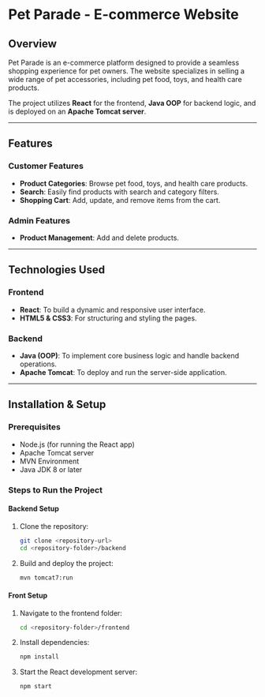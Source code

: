 # Pet Parade - E-commerce Website

## Overview
Pet Parade is an e-commerce platform designed to provide a seamless shopping experience for pet owners. The website specializes in selling a wide range of pet accessories, including pet food, toys, and health care products. 

The project utilizes **React** for the frontend, **Java OOP** for backend logic, and is deployed on an **Apache Tomcat server**.

---

## Features

### Customer Features
- **Product Categories**: Browse pet food, toys, and health care products.
- **Search**: Easily find products with search and category filters.
- **Shopping Cart**: Add, update, and remove items from the cart.

### Admin Features
- **Product Management**: Add and delete products.

---

## Technologies Used

### Frontend
- **React**: To build a dynamic and responsive user interface.
- **HTML5 & CSS3**: For structuring and styling the pages.

### Backend
- **Java (OOP)**: To implement core business logic and handle backend operations.
- **Apache Tomcat**: To deploy and run the server-side application.


---

## Installation & Setup

### Prerequisites
- Node.js (for running the React app)
- Apache Tomcat server
- MVN Environment
- Java JDK 8 or later

### Steps to Run the Project

#### Backend Setup
1. Clone the repository:
   ```bash
   git clone <repository-url>
   cd <repository-folder>/backend
   ```

2. Build and deploy the project:
    ```bash
    mvn tomcat7:run
    ```
#### Front Setup
1. Navigate to the frontend folder:
   ```bash
   cd <repository-folder>/frontend
   ```
2. Install dependencies:
   ```bash
   npm install
   ```
3. Start the React development server:
   ```bash
   npm start
   ```
